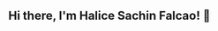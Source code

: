 ##  Hi there, I'm Halice Sachin Falcao! 👋 

<!--
**Halicefalcao/Halicefalcao** is a ✨ _special_ ✨ repository because its `README.md` (this file) appears on your GitHub profile.

Here are some ideas to get you started:

## 🧰 Tech Stack

![Java](https://img.shields.io/badge/Java-blue?logo=java)
![Python](https://img.shields.io/badge/Python-yellow?logo=python)
![JavaScript](https://img.shields.io/badge/JavaScript-black?logo=javascript)
![C](https://img.shields.io/badge/C-lightgrey?logo=c)
![C++](https://img.shields.io/badge/C++-00599C?logo=cplusplus)
![MIPS](https://img.shields.io/badge/MIPS-323330?logo=verilog)
![OCaml](https://img.shields.io/badge/OCaml-ED8B00?logo=ocaml)
![HTML](https://img.shields.io/badge/HTML-red?logo=html5)
![CSS](https://img.shields.io/badge/CSS-blue?logo=css3)
![Pandas](https://img.shields.io/badge/Pandas-150458?logo=pandas)
![NumPy](https://img.shields.io/badge/NumPy-013243?logo=numpy)
![Scikit-Learn](https://img.shields.io/badge/Scikit--Learn-F7931E?logo=scikit-learn)
![Matplotlib](https://img.shields.io/badge/Matplotlib-ffffff?logo=matplotlib)
![Seaborn](https://img.shields.io/badge/Seaborn-3776AB?logo=python)


## 📌 Projects
### 🛍️ [Thrifting App](https://github.com/Halicefalcao/thrifting-app) — *JavaScript, CSS, HTML*
Collaborating in a 6-7 member team to build a thrifting platform for Stony Brook students through SBCS Project Quack.  
Currently working on the **signup page**, **welcome page**, and **navigation bar** to ensure a responsive UI/UX design.

### ❌⭕ [Tic-Tac-Toe Game](https://github.com/Halicefalcao/tic-tac-toe) — *Python*
Developed both command-line and GUI versions using Tkinter. Includes input validation and clean, optimized game logic.

### 📦 [Mailroom Package Simulator](https://github.com/Halicefalcao/mailroom-simulator) — *Java*
Built a stack-based mailroom system for sorting and retrieving packages. Designed logic to handle outdated package detection.

### 🎢 [Theme Park Queue Simulator](https://github.com/Halicefalcao/theme-park-simulator) — *Java*
Implemented queue structures to simulate amusement park ride management, holding lines, and transition tracking.


## 🧠 Current Involvement
### 👩‍💻 **Machine Learning/AI Fellow**, Break Through Tech – Cornell Tech  
*May 2025 – Present*  
Selected from over 3,000 applicants to participate in a 12-month program focused on end-to-end ML pipelines.  
Hands-on experience with model training, hyperparameter tuning, and data visualization using Python libraries like Pandas, NumPy, Scikit-learn, Matplotlib, and Seaborn.



## 💬 Hobbies & Interests
Outside of programming, I love:
- 🎨 Painting as a creative outlet and stress reliever  
- 🛍️ Shopping and thrifting for unique finds and trends  
- 💻 Participating in student tech communities like **SBCS Project Quack** to collaborate on real-world projects and expand my technical network


## 📬 Get in Touch

📧 hallysfalcao@gmail.com  
🔗 [LinkedIn](https://www.linkedin.com/in/halicefalcao)  
💻 [GitHub](https://github.com/Halicefalcao)

